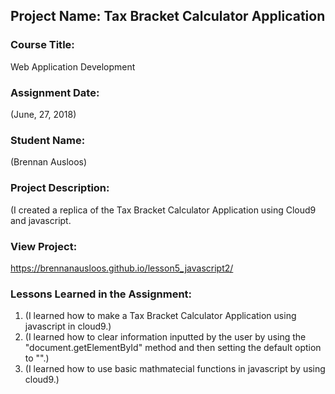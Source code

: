 ## Project Name:  Tax Bracket Calculator Application

### Course Title:
Web Application Development

### Assignment Date:  
(June, 27, 2018)

### Student Name:  
(Brennan Ausloos)

### Project Description:
(I created a replica of the Tax Bracket Calculator Application using Cloud9 and javascript.

### View Project:
https://brennanausloos.github.io/lesson5_javascript2/

### Lessons Learned in the Assignment:
1. (I learned how to make a Tax Bracket Calculator Application using javascript in cloud9.)
2. (I learned how to clear information inputted by the user by using the "document.getElementById" method and then setting the default option to "".)
3. (I learned how to use basic mathmatecial functions in javascript by using cloud9.)

